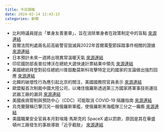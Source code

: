 ```yaml
---
title: 今日頭條
date: 2024-02-14 12:43:13
categories: 新聞            
---
```

- 比利時議員提出「單身友善憲章」，旨在消除單身者在政策制定中的盲點 [來源連結](https://www.theguardian.com/world/2024/feb/14/lens-singleton-belgian-council-focus-live-alone)
- 首爾法院判處兩名前高級警官毀滅與2022年首爾萬聖節踩踏事件相關的證據 [來源連結](https://www.japantimes.co.jp/news/2024/02/14/asia-pacific/seoul-halloween-crush-convictions/)
- 日本預計未來一週將出現異常溫暖天氣 [來源連結](https://www.japantimes.co.jp/news/2024/02/14/japan/warm-weather-forecast/)
- 印尼國防部長普拉博沃在總統大選快速計票結果中領先 [來源連結](https://www.japantimes.co.jp/news/2024/02/14/asia-pacific/politics/indonesia-presidential-election/)
- 美國總統拜登對前任總統川普鼓勵莫斯科攻擊特定北約國家的言論做出強烈回應 [來源連結](https://www.japantimes.co.jp/news/2024/02/14/world/politics/joe-biden-ukraine-trump-asia/)
- 北韓的破壞性行為應引起北京的關注，美國國務院官員表示 [來源連結](https://www.japantimes.co.jp/news/2024/02/14/asia-pacific/politics/north-korean-arms-trade-china/)
- 歐盟擬首次制裁中國大陸公司，以堵住俄羅斯透過第三方國家將軍事技術運往武器工廠的漏洞 [來源連結](https://www.theguardian.com/world/2024/feb/14/eu-proposes-sanctions-on-chinese-firms-aiding-russian-war-effort)
- 美國疾病管制與預防中心（CDC）可能取消 COVID-19 隔離指南 [來源連結](https://www.npr.org/sections/health-shots/2024/02/14/1231249566/cdc-may-be-reconsidering-covid-isolation-guidance)
- 烏克蘭聲稱已擊沉另一艘俄羅斯軍艦，使俄羅斯黑海艦隊三分之一癱瘓 [來源連結](https://www.npr.org/2024/02/14/1231319727/ukraine-sank-a-russian-ship-black-sea)
- 美國職業安全官員本月對埃隆·馬斯克的 SpaceX 處以罰款，原因是其在華盛頓州工廠發生的事故導致「近乎截肢」 [來源連結](https://www.japantimes.co.jp/business/2024/02/14/companies/musk-spacex-amputation-worker/)




